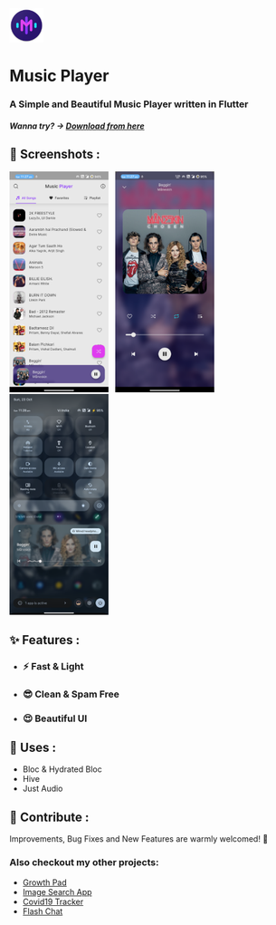 <img src="/demo/logo.png" width="60"/>

# Music Player

### A Simple and Beautiful Music Player written in Flutter
##### Wanna try? -> [Download from here](https://github.com/VasuGajjar/music_player/raw/master/demo/music.apk)

## 📸 Screenshots :

<p>
<img src="/demo/ss1.png" height="390"/> &#160;
<img src="/demo/ss2.png" height="390"/> &#160;
<img src="/demo/ss3.png" height="390"/> &#160;
</p>

## ✨ Features :
- ### ⚡ Fast & Light
- ### 😎 Clean & Spam Free
- ### 😍 Beautiful UI

## 💫 Uses :
- Bloc & Hydrated Bloc
- Hive
- Just Audio

## 💙 Contribute :
Improvements, Bug Fixes and New Features are warmly welcomed! 🤩

### Also checkout my other projects:

- [Growth Pad](https://github.com/VasuGajjar/growth_pad)
- [Image Search App](https://github.com/VasuGajjar/ImageSearchApp)
- [Covid19 Tracker](https://github.com/VasuGajjar/Covid19Tracker)
- [Flash Chat](https://github.com/VasuGajjar/Flashchat)
